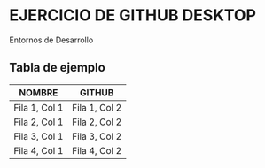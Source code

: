 # EJERCICIO DE GITHUB DESKTOP

Entornos de Desarrollo

## Tabla de ejemplo

| NOMBRE         | GITHUB         |
| -------------- | -------------- |
| Fila 1, Col 1  | Fila 1, Col 2  |
| Fila 2, Col 1  | Fila 2, Col 2  |
| Fila 3, Col 1  | Fila 3, Col 2  |
| Fila 4, Col 1  | Fila 4, Col 2  |
